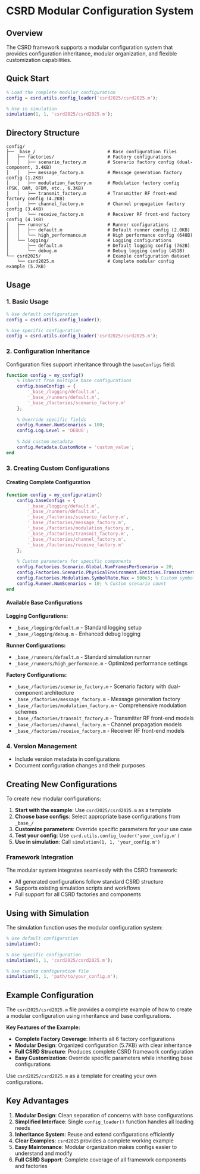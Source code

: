 # CSRD Modular Configuration System

## Overview

The CSRD framework supports a modular configuration system that provides configuration inheritance, modular organization, and flexible customization capabilities.

## Quick Start

```matlab
% Load the complete modular configuration
config = csrd.utils.config_loader('csrd2025/csrd2025.m');

% Use in simulation  
simulation(1, 1, 'csrd2025/csrd2025.m');
```

## Directory Structure

```
config/
├── _base_/                           # Base configuration files
│   ├── factories/                    # Factory configurations  
│   │   ├── scenario_factory.m        # Scenario factory config (dual-component, 3.4KB)
│   │   ├── message_factory.m         # Message generation factory config (1.2KB)
│   │   ├── modulation_factory.m      # Modulation factory config (PSK, QAM, OFDM, etc., 6.3KB)
│   │   ├── transmit_factory.m        # Transmitter RF front-end factory config (4.2KB)
│   │   ├── channel_factory.m         # Channel propagation factory config (3.4KB)
│   │   └── receive_factory.m         # Receiver RF front-end factory config (4.1KB)
│   ├── runners/                      # Runner configurations
│   │   ├── default.m                 # Default runner config (2.0KB)
│   │   └── high_performance.m        # High performance config (648B)
│   └── logging/                      # Logging configurations
│       ├── default.m                 # Default logging config (762B)
│       └── debug.m                   # Debug logging config (451B)
└── csrd2025/                         # Example configuration dataset
    └── csrd2025.m                    # Complete modular config example (5.7KB)
```

## Usage

### 1. Basic Usage

```matlab
% Use default configuration  
config = csrd.utils.config_loader();

% Use specific configuration
config = csrd.utils.config_loader('csrd2025/csrd2025.m');
```

### 2. Configuration Inheritance

Configuration files support inheritance through the `baseConfigs` field:

```matlab
function config = my_config()
    % Inherit from multiple base configurations
    config.baseConfigs = {
        '_base_/logging/default.m',
        '_base_/runners/default.m', 
        '_base_/factories/scenario_factory.m'
    };
    
    % Override specific fields
    config.Runner.NumScenarios = 100;
    config.Log.Level = 'DEBUG';
    
    % Add custom metadata
    config.Metadata.CustomNote = 'custom_value';
end
```

### 3. Creating Custom Configurations

#### Creating Complete Configuration

```matlab
function config = my_configuration()
    config.baseConfigs = {
        '_base_/logging/default.m',
        '_base_/runners/default.m',
        '_base_/factories/scenario_factory.m',
        '_base_/factories/message_factory.m',
        '_base_/factories/modulation_factory.m',
        '_base_/factories/transmit_factory.m',
        '_base_/factories/channel_factory.m',
        '_base_/factories/receive_factory.m'
    };
    
    % Custom parameters for specific components
    config.Factories.Scenario.Global.NumFramesPerScenario = 20;
    config.Factories.Scenario.PhysicalEnvironment.Entities.Transmitters.Count.Max = 6;
    config.Factories.Modulation.SymbolRate.Max = 500e3; % Custom symbol rate
    config.Runner.NumScenarios = 10; % Custom scenario count
end
```

#### Available Base Configurations

**Logging Configurations:**
- `_base_/logging/default.m` - Standard logging setup
- `_base_/logging/debug.m` - Enhanced debug logging

**Runner Configurations:**
- `_base_/runners/default.m` - Standard simulation runner
- `_base_/runners/high_performance.m` - Optimized performance settings

**Factory Configurations:**
- `_base_/factories/scenario_factory.m` - Scenario factory with dual-component architecture
- `_base_/factories/message_factory.m` - Message generation factory 
- `_base_/factories/modulation_factory.m` - Comprehensive modulation schemes
- `_base_/factories/transmit_factory.m` - Transmitter RF front-end models
- `_base_/factories/channel_factory.m` - Channel propagation models
- `_base_/factories/receive_factory.m` - Receiver RF front-end models

### 4. Version Management
- Include version metadata in configurations
- Document configuration changes and their purposes

## Creating New Configurations

To create new modular configurations:

1. **Start with the example**: Use `csrd2025/csrd2025.m` as a template
2. **Choose base configs**: Select appropriate base configurations from `_base_/`
3. **Customize parameters**: Override specific parameters for your use case
4. **Test your config**: Use `csrd.utils.config_loader('your_config.m')`
5. **Use in simulation**: Call `simulation(1, 1, 'your_config.m')`

### Framework Integration

The modular system integrates seamlessly with the CSRD framework:
- All generated configurations follow standard CSRD structure
- Supports existing simulation scripts and workflows
- Full support for all CSRD factories and components

## Using with Simulation

The simulation function uses the modular configuration system:

```matlab
% Use default configuration
simulation();

% Use specific configuration
simulation(1, 1, 'csrd2025/csrd2025.m');

% Use custom configuration file
simulation(1, 1, 'path/to/your_config.m');
```

## Example Configuration

The `csrd2025/csrd2025.m` file provides a complete example of how to create a modular configuration using inheritance and base configurations.

**Key Features of the Example:**
- **Complete Factory Coverage**: Inherits all 6 factory configurations
- **Modular Design**: Organized configuration (5.7KB) with clear inheritance
- **Full CSRD Structure**: Produces complete CSRD framework configuration 
- **Easy Customization**: Override specific parameters while inheriting base configurations

Use `csrd2025/csrd2025.m` as a template for creating your own configurations.

## Key Advantages

1. **Modular Design**: Clean separation of concerns with base configurations
2. **Simplified Interface**: Single `config_loader()` function handles all loading needs
3. **Inheritance System**: Reuse and extend configurations efficiently
4. **Clear Examples**: `csrd2025` provides a complete working example
5. **Easy Maintenance**: Modular organization makes configs easier to understand and modify
6. **Full CSRD Support**: Complete coverage of all framework components and factories 